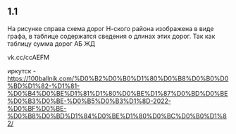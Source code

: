 ## 1.1
На рисунке справа схема дорог Н-ского района изображена в виде графа, в таблице содержатся сведения о длинах этих дорог.
Так как таблицу сумма дорог АБ ЖД

vk.cc/ccAEFM

иркутск - https://100ballnik.com/%D0%B2%D0%B0%D1%80%D0%B8%D0%B0%D0%BD%D1%82-%D1%81-%D0%B4%D0%BE%D1%81%D1%80%D0%BE%D1%87%D0%BD%D0%BE%D0%B3%D0%BE-%D0%B5%D0%B3%D1%8D-2022-%D0%BF%D0%BE-%D0%B8%D0%BD%D1%84%D0%BE%D1%80%D0%BC%D0%B0%D1%82/

